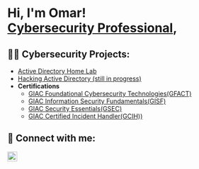 <h1>Hi, I'm Omar! <br/><a <a href="https://www.linkedin.com/in/omarvardi/">Cybersecurity Professional</a>,

<h2>👨‍💻 Cybersecurity Projects:</h2>

  - [Active Directory Home Lab](https://github.com/amay0mar/ADlab.git)
  - [Hacking Active Directory (still in progress)](https://github.com/amay0mar/HackingActiveDirectory.git)
- <b>Certifications</b>
  - [GIAC Foundational Cybersecurity Technologies(GFACT)](https://www.credly.com/badges/f4c2c227-f418-4bf7-b063-2f7aca844abc)
  - [GIAC Information Security Fundamentals(GISF)](https://www.credly.com/badges/217bc267-5ee9-4813-83b9-6ed65c2287b7)
  - [GIAC Security Essentials(GSEC)](https://www.credly.com/badges/9359c09f-b5e8-4c9a-8930-a5b30083d805)
  - [GIAC Certified Incident Handler(GCIH))](https://github.com/joshmadakor1/PowerShell-Integrity-FIM)

<h2> 🤳 Connect with me:</h2>


[<img align="left" alt="JoshMadakor | LinkedIn" width="22px" src="https://cdn.jsdelivr.net/npm/simple-icons@v3/icons/linkedin.svg" />][linkedin]



[linkedin]: https://www.linkedin.com/in/omarvardi/

<!--
**amay0mar/amay0mar** is a ✨ _special_ ✨ repository because its `README.md` (this file) appears on your GitHub profile.

Here are some ideas to get you started:
[youtube]: https://www.youtube.com/c/joshmadakor
[<img align="left" alt="JoshMadakor | YouTube" width="22px" src="https://cdn.jsdelivr.net/npm/simple-icons@v3/icons/youtube.svg" />][youtube]

- 🔭 I’m currently working on ...
- 🌱 I’m currently learning ...
- 👯 I’m looking to collaborate on ...
- 🤔 I’m looking for help with ...
- 💬 Ask me about ...
- 📫 How to reach me: ...
- 😄 Pronouns: ...
- ⚡ Fun fact: ...
-->
